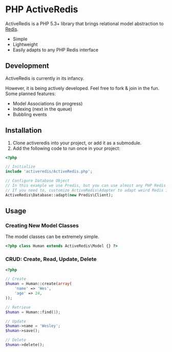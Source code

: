 # PHP ActiveRedis

ActiveRedis is a PHP 5.3+ library that brings relational model abstraction to [Redis](http://redis.io/).

* Simple
* Lightweight
* Easily adapts to any PHP Redis interface

## Development

ActiveRedis is currently in its infancy.

However, it is being actively developed. Feel free to fork & join in the fun. Some planned features:

* Model Associations (in progress)
* Indexing (next in the queue)
* Bubbling events

## Installation

1. Clone activeredis into your project, or add it as a submodule.
1. Add the following code to run once in your project:

```php
<?php

// Initialize
include 'activeredis/ActiveRedis.php';

// Configure Database Object
// In this example we use Predis, but you can use almost any PHP Redis interface.
// If you need to, customize ActiveRedis\Adapter to adapt weird Redis interfaces.
ActiveRedis\Database::adapt(new Predis\Client);

```

## Usage

### Creating New Model Classes

The model classes can be extremely simple.

```php
<?php class Human extends ActiveRedis\Model {} ?>
```

### CRUD: Create, Read, Update, Delete

```php
<?php

// Create
$human = Human::create(array(
	'name' => 'Wes',
	'age' => 24,
));

// Retrieve
$human = Human::find(1);

// Update
$human->name = 'Wesley';
$human->save();

// Delete
$human->delete();

```